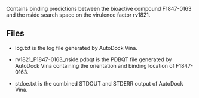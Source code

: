 Contains binding predictions between the bioactive compound F1847-0163 and the nside search space on the virulence factor rv1821.

## Files

- log.txt is the log file generated by AutoDock Vina.

- rv1821_F1847-0163_nside.pdbqt is the PDBQT file generated by AutoDock Vina containing the orientation and binding location of F1847-0163.

- stdoe.txt is the combined STDOUT and STDERR output of AutoDock Vina.


